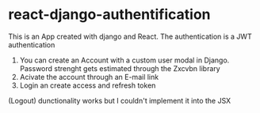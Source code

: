 # react-django-authentification
This is an App created with django and React.
The authentication is a JWT authentication 

1. You can create an Account with a custom user modal in Django.
   Password strenght gets estimated through the Zxcvbn library
2. Acivate the account through an E-mail link
3. Login an create access and refresh token

(Logout) dunctionality works but I couldn't implement it into the JSX

